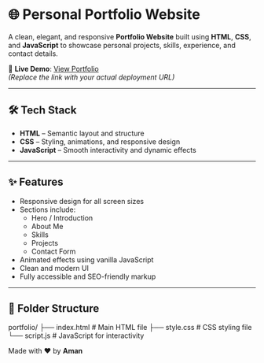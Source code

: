 # 🌐 Personal Portfolio Website

A clean, elegant, and responsive **Portfolio Website** built using **HTML**, **CSS**, and **JavaScript** to showcase personal projects, skills, experience, and contact details.

🔗 **Live Demo**: [View Portfolio](https://portfolio-aman-seven.vercel.app/)  
*(Replace the link with your actual deployment URL)*

---

## 🛠️ Tech Stack

- **HTML** – Semantic layout and structure
- **CSS** – Styling, animations, and responsive design
- **JavaScript** – Smooth interactivity and dynamic effects

---

## ✨ Features

- Responsive design for all screen sizes
- Sections include:
  - Hero / Introduction
  - About Me
  - Skills
  - Projects
  - Contact Form
- Animated effects using vanilla JavaScript
- Clean and modern UI
- Fully accessible and SEO-friendly markup

---

## 📂 Folder Structure

portfolio/
├── index.html # Main HTML file
├── style.css # CSS styling file
└── script.js # JavaScript for interactivity

Made with ❤️ by **Aman**
